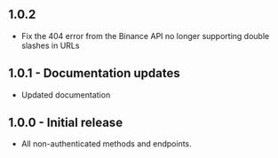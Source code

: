 ## 1.0.2

- Fix the 404 error from the Binance API no longer supporting double slashes in URLs

## 1.0.1 - Documentation updates

- Updated documentation

## 1.0.0 - Initial release

- All non-authenticated methods and endpoints.
